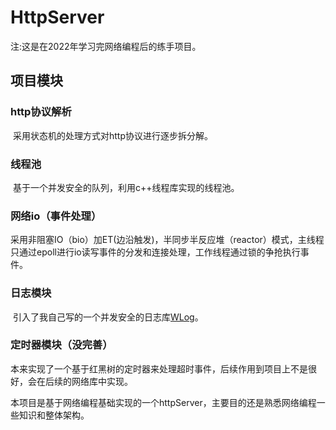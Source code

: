 # HttpServer

注:这是在2022年学习完网络编程后的练手项目。

## 项目模块

### http协议解析

​		采用状态机的处理方式对http协议进行逐步拆分解。

### 线程池

​		基于一个并发安全的队列，利用c++线程库实现的线程池。

### 网络io（事件处理）

​		采用非阻塞IO（bio）加ET(边沿触发)，半同步半反应堆（reactor）模式，主线程只通过epoll进行io读写事件的分发和连接处理，工作线程通过锁的争抢执行事件。

### 日志模块

​		引入了我自己写的一个并发安全的日志库[WLog](https://github.com/wrxhardworking/T-HttpServer.git)。

### 定时器模块（没完善）

​		本来实现了一个基于红黑树的定时器来处理超时事件，后续作用到项目上不是很好，会在后续的网络库中实现。



本项目是基于网络编程基础实现的一个httpServer，主要目的还是熟悉网络编程一些知识和整体架构。
